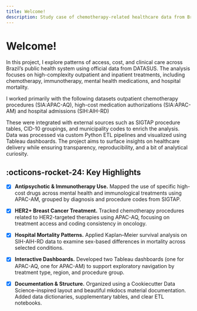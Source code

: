 ```yaml
---
title: Welcome!
description: Study case of chemotherapy-related healthcare data from Brazil DataSUS system.
---
```


# Welcome!

In this project, I explore patterns of access, cost, and clinical care across Brazil’s public health system using official data from DATASUS. The analysis focuses on high-complexity outpatient and inpatient treatments, including chemotherapy, immunotherapy, mental health medications, and hospital mortality.

I worked primarily with the following datasets outpatient chemotherapy procedures (SIA:APAC-AQ), high-cost medication authorizations (SIA:APAC-AM) and hospital admissions (SIH:AIH-RD)

These were integrated with external sources such as SIGTAP procedure tables, CID-10 groupings, and municipality codes to enrich the analysis. Data was processed via custom Python ETL pipelines and visualized using Tableau dashboards. The project aims to surface insights on healthcare delivery while ensuring transparency, reproducibility, and a bit of analytical curiosity.

## :octicons-rocket-24: Key Highlights

- [x] **Antipsychotic & Immunotherapy Use.** Mapped the use of specific high-cost drugs across mental health and immunological treatments using APAC-AM, grouped by diagnosis and procedure codes from SIGTAP.

- [x] **HER2+ Breast Cancer Treatment.** Tracked chemotherapy procedures related to HER2-targeted therapies using APAC-AQ, focusing on treatment access and coding consistency in oncology.

- [x] **Hospital Mortality Patterns.** Applied Kaplan–Meier survival analysis on SIH-AIH-RD data to examine sex-based differences in mortality across selected conditions.

- [x] **Interactive Dashboards.** Developed two Tableau dashboards (one for APAC-AQ, one for APAC-AM) to support exploratory navigation by treatment type, region, and procedure group.

- [x] **Documentation & Structure.** Organized using a Cookiecutter Data Science–inspired layout and beautiful mkdocs material documentation. Added data dictionaries, supplementary tables, and clear ETL notebooks.
